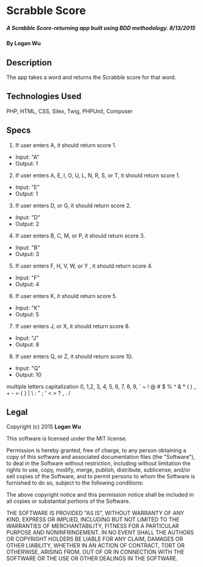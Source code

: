 # Scrabble Score

##### A Scrabble Score-returning app built using BDD methodology. 8/13/2015

#### By Logan Wu

## Description
The app takes a word and returns the Scrabble score for that word.

## Technologies Used

PHP, HTML, CSS, Silex, Twig, PHPUnit, Composer

## Specs

1. If user enters A, it should return score 1.
  * Input: "A"
  * Output: 1

2. If user enters A, E, I, O, U, L, N, R, S, or T, it should return score 1.
  * Input: "E"
  * Output: 1

3. If user enters D, or G, it should return score 2.
  * Input: "D"
  * Output: 2

4. If user enters B, C, M, or P, it should return score 3.
  * Input: "B"
  * Output: 3

5. If user enters F, H, V, W, or Y , it should return score 4.
  * Input: "F"
  * Output: 4

6. If user enters K, it should return score 5.
  * Input: "K"
  * Output: 5

7. If user enters J, or X, it should return score 8.
  * Input: "J"
  * Output: 8

8. If user enters Q, or Z, it should return score 10.
  * Input: "Q"
  * Output: 10

multiple letters
capitalization
0, 1,2, 3, 4, 5, 6, 7, 8, 9, ` ~ ! @ # $ % ^ & * ( ) _ + - = { } | \ : " ; ' < > ? , . /

## Legal

Copyright (c) 2015 **Logan Wu**

This software is licensed under the MIT license.

Permission is hereby granted, free of charge, to any person obtaining a copy of this software and associated documentation files (the "Software"), to deal in the Software without restriction, including without limitation the rights to use, copy, modify, merge, publish, distribute, sublicense, and/or sell copies of the Software, and to permit persons to whom the Software is furnished to do so, subject to the following conditions:

The above copyright notice and this permission notice shall be included in all copies or substantial portions of the Software.

THE SOFTWARE IS PROVIDED "AS IS", WITHOUT WARRANTY OF ANY KIND, EXPRESS OR IMPLIED, INCLUDING BUT NOT LIMITED TO THE WARRANTIES OF MERCHANTABILITY, FITNESS FOR A PARTICULAR PURPOSE AND NONINFRINGEMENT. IN NO EVENT SHALL THE AUTHORS OR COPYRIGHT HOLDERS BE LIABLE FOR ANY CLAIM, DAMAGES OR OTHER LIABILITY, WHETHER IN AN ACTION OF CONTRACT, TORT OR OTHERWISE, ARISING FROM, OUT OF OR IN CONNECTION WITH THE SOFTWARE OR THE USE OR OTHER DEALINGS IN THE SOFTWARE.

